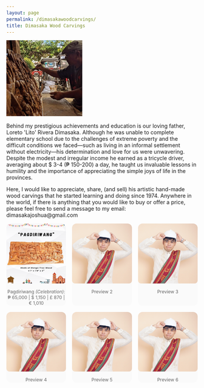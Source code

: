 ```yaml
---
layout: page
permalink: /dimasakawoodcarvings/
title: Dimasaka Wood Carvings
---
```


<div class="home">

<dl id="" class="wp-caption alignright" style="max-width: 200px">
    <dt><a href="/images/papa.jpg"><img class="" src="/images/papa.jpg"/></a></dt>
</dl>

<p>Behind my prestigious achievements and education is our loving father, Loreto 'Lito' Rivera Dimasaka. Although he was unable to complete elementary school due to the challenges of extreme poverty and the difficult conditions we faced—such as living in an informal settlement without electricity—his determination and love for us were unwavering. Despite the modest and irregular income he earned as a tricycle driver, averaging about $ 3-4 (₱ 150-200) a day, he taught us invaluable lessons in humility and the importance of appreciating the simple joys of life in the provinces.</p>

<p>Here, I would like to appreciate, share, (and sell) his artistic hand-made wood carvings that he started learning and doing since 1974. Anywhere in the world, if there is anything that you would like to buy or offer a price, please feel free to send a message to my email: dimasakajoshua@gmail.com</p>

<style>
  .gallery-grid {
    display: grid;
    grid-template-columns: repeat(3, 1fr); /* 3 columns on desktop */
    gap: 16px;
    margin-bottom: 2rem;
  }

  .carousel-item {
    background: #fafafa;
    border-radius: 12px;
    overflow: hidden;
    position: relative;
  }

  /* Make the image container scrollable horizontally */
  .carousel-strip {
    display: flex;
    gap: 8px;
    overflow-x: auto;
    padding-bottom: 10px;
  }

  /* Ensure images fill the grid item, keeping them square */
  .carousel-strip img {
    width: 100%;  /* Make image width 100% of its container */
    height: 100%; /* Make image height 100% of its container */
    object-fit: cover; /* Cover the space while maintaining aspect ratio */
    border-radius: 8px;
    flex-shrink: 0;
  }

  /* Hide the scrollbar in a cleaner way */
  .carousel-strip::-webkit-scrollbar {
    height: 6px;
  }

  .carousel-strip::-webkit-scrollbar-thumb {
    background-color: #ccc;
    border-radius: 3px;
  }

  /* Caption styles */
  figcaption {
    font-size: 0.75rem;
    text-align: center;
    color: #666;
    margin-top: 4px;
  }

  /* Responsive grid (for smaller screens) */
  @media (max-width: 768px) {
    .gallery-grid {
      grid-template-columns: repeat(2, 1fr); /* 2 columns for medium screens */
    }
    .carousel-strip img {
      height: 100%; /* Image will fill container */
      width: 100%;
    }
  }

  @media (max-width: 480px) {
    .gallery-grid {
      grid-template-columns: 1fr; /* 1 column for small screens */
    }
    .carousel-strip img {
      height: 100%; /* Image will fill container */
      width: 100%;
    }
  }
</style>

<!-- <h2>Instagram-like Collage</h2> -->

<div class="gallery-grid">
  <!-- 1 -->
  <div class="carousel-item">
    <div class="carousel-strip">
      <img src="images/dimasakawoodcarvings/pagdiriwang/1.png" alt="1a">
      <img src="images/dimasakawoodcarvings/pagdiriwang/2.png" alt="1b">
      <img src="images/dimasakawoodcarvings/pagdiriwang/3.png" alt="1c">
      <img src="images/dimasakawoodcarvings/pagdiriwang/4.jpg" alt="1d">
      <img src="images/dimasakawoodcarvings/pagdiriwang/5.jpg" alt="1e">
      <img src="images/dimasakawoodcarvings/pagdiriwang/6.jpg" alt="1f">
    </div>
    <figcaption>Pagdiriwang <i>(Celebration)</i>: ₱ 65,000 | $ 1,150 | £ 870 | € 1,010</figcaption>
  </div>

  <!-- 2 -->
  <div class="carousel-item">
    <div class="carousel-strip">
      <img src="/images/profile.jpg" alt="2a">
      <img src="/images/profile.jpg" alt="2b">
      <img src="/images/profile.jpg" alt="2c">
      <img src="/images/profile.jpg" alt="2d">
    </div>
    <figcaption>Preview 2</figcaption>
  </div>

  <!-- 3 -->
  <div class="carousel-item">
    <div class="carousel-strip">
      <img src="/images/profile.jpg" alt="3a">
      <img src="/images/profile.jpg" alt="3b">
      <img src="/images/profile.jpg" alt="3c">
      <img src="/images/profile.jpg" alt="3d">
    </div>
    <figcaption>Preview 3</figcaption>
  </div>

  <!-- 4 -->
  <div class="carousel-item">
    <div class="carousel-strip">
      <img src="/images/profile.jpg" alt="4a">
      <img src="/images/profile.jpg" alt="4b">
      <img src="/images/profile.jpg" alt="4c">
      <img src="/images/profile.jpg" alt="4d">
    </div>
    <figcaption>Preview 4</figcaption>
  </div>

  <!-- 5 -->
  <div class="carousel-item">
    <div class="carousel-strip">
      <img src="/images/profile.jpg" alt="5a">
      <img src="/images/profile.jpg" alt="5b">
      <img src="/images/profile.jpg" alt="5c">
      <img src="/images/profile.jpg" alt="5d">
    </div>
    <figcaption>Preview 5</figcaption>
  </div>

  <!-- 6 -->
  <div class="carousel-item">
    <div class="carousel-strip">
      <img src="/images/profile.jpg" alt="6a">
      <img src="/images/profile.jpg" alt="6b">
      <img src="/images/profile.jpg" alt="6c">
      <img src="/images/profile.jpg" alt="6d">
    </div>
    <figcaption>Preview 6</figcaption>
  </div>
</div>
